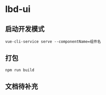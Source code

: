 # lbd-ui

## 启动开发模式
```
vue-cli-service serve --componentName=组件名
```

## 打包
```
npm run build
```

## 文档待补充
